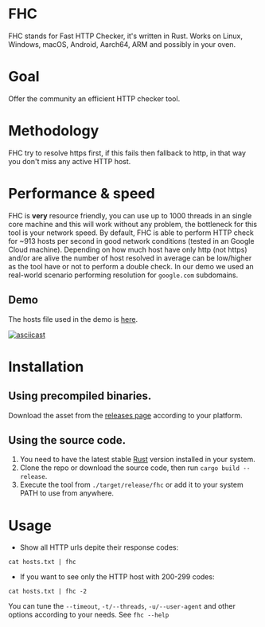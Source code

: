 # FHC
FHC stands for Fast HTTP Checker, it's written in Rust. Works on Linux, Windows, macOS, Android, Aarch64, ARM and possibly in your oven.

# Goal
Offer the community an efficient HTTP checker tool.

# Methodology
FHC try to resolve https first, if this fails then fallback to http, in that way you don't miss any active HTTP host.

# Performance & speed
FHC is **very** resource friendly, you can use up to 1000 threads in an single core machine and this will work without any problem, the bottleneck for this tool is your network speed. By default, FHC is able to perform HTTP check for ~913 hosts per second in good network conditions (tested in an Google Cloud machine). Depending on how much host have only http (not https) and/or are alive the number of host resolved in average can be low/higher as the tool have or not to perform a double check. In our demo we used an real-world scenario performing resolution for `google.com` subdomains.

## Demo
The hosts file used in the demo is [here](files/hosts.txt).

[![asciicast](https://asciinema.org/a/363640.svg)](https://asciinema.org/a/363640)

# Installation

## Using precompiled binaries.

Download the asset from the [releases page](https://github.com/Edu4rdSHL/fhc/releases/latest) according to your platform.

## Using the source code.

1. You need to have the latest stable [Rust](https://www.rust-lang.org/) version installed in your system.
2. Clone the repo or download the source code, then run `cargo build --release`.
3. Execute the tool from `./target/release/fhc` or add it to your system PATH to use from anywhere.

# Usage
* Show all HTTP urls depite their response codes:
```
cat hosts.txt | fhc
```
* If you want to see only the HTTP host with 200-299 codes:
```
cat hosts.txt | fhc -2
```
You can tune the `--timeout`, `-t/--threads`, `-u/--user-agent` and other options according to your needs. See `fhc --help`
